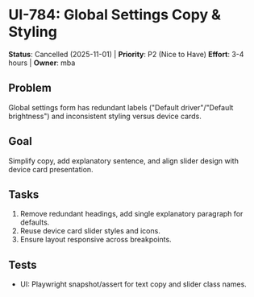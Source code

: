 # UI-784: Global Settings Copy & Styling

**Status**: Cancelled (2025-11-01) | **Priority**: P2 (Nice to Have)
**Effort**: 3-4 hours | **Owner**: mba

## Problem

Global settings form has redundant labels ("Default driver"/"Default brightness") and inconsistent
styling versus device cards.

## Goal

Simplify copy, add explanatory sentence, and align slider design with device card presentation.

## Tasks

1. Remove redundant headings, add single explanatory paragraph for defaults.
2. Reuse device card slider styles and icons.
3. Ensure layout responsive across breakpoints.

## Tests

- UI: Playwright snapshot/assert for text copy and slider class names.

